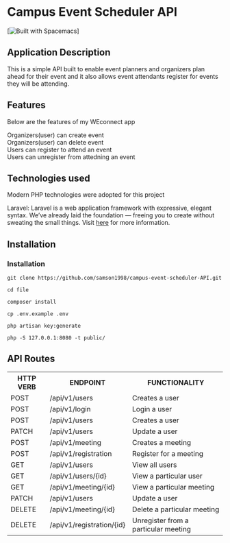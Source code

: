 # Campus Event Scheduler API

[![Built with Spacemacs](https://cdn.rawgit.com/syl20bnr/spacemacs/442d025779da2f62fc86c2082703697714db6514/assets/spacemacs-badge.svg)]

## Application Description
This is a simple API built to enable event planners and organizers plan ahead for their event and it also allows event attendants register for events they will be attending.

## Features
Below are the features of my WEconnect app

Organizers(user) can create event<br/>
Organizers(user) can delete event<br/>
Users can register to attend an event<br/>
Users can unregister from attedning an event<br/>



## Technologies used

Modern PHP technologies were adopted for this project

Laravel: Laravel is a web application framework with expressive, elegant syntax. We’ve already laid the foundation — freeing you to create without sweating the small things.
Visit [here](https://laravel.com/) for more information.



## Installation
### Installation
```
git clone https://github.com/samson1998/campus-event-scheduler-API.git

cd file

composer install

cp .env.example .env

php artisan key:generate

php -S 127.0.0.1:8080 -t public/
```





## API Routes

<table>
<tr><th>HTTP VERB</th><th>ENDPOINT</th><th>FUNCTIONALITY</th></tr>
<tr><td>POST</td> <td>/api/v1/users</td>  <td>Creates a user</td></tr>
<tr><td>POST</td> <td>/api/v1/login</td>  <td>Login a user</td></tr>
<tr><td>POST</td> <td>/api/v1/users</td>  <td>Creates a user</td></tr>
<tr><td>PATCH</td> <td>/api/v1/users</td>  <td>Update a user</td></tr>
    
<tr><td>POST</td> <td>/api/v1/meeting</td>  <td>Creates a meeting</td></tr>
<tr><td>POST</td> <td>/api/v1/registration</td>  <td>Register for a meeting</td></tr>

<tr><td>GET</td> <td>/api/v1/users</td>  <td>View all users</td></tr>
<tr><td>GET</td> <td>/api/v1/users/{id}</td>  <td>View a particular user</td></tr>
<tr><td>GET</td> <td>/api/v1/meeting/{id}</td>  <td>View a particular meeting</td></tr>
<tr><td>PATCH</td> <td>/api/v1/users</td>  <td>Update a user</td></tr>
<tr><td>DELETE</td> <td>/api/v1/meeting/{id}</td>  <td>Delete a particular meeting</td></tr>
<tr><td>DELETE</td> <td>/api/v1/registration/{id}</td>  <td>Unregister from a particular meeting</td></tr>



</table>
